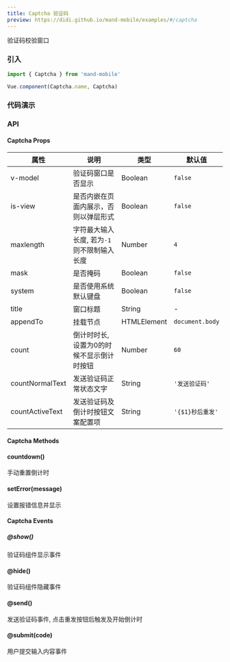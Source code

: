```yaml
---
title: Captcha 验证码
preview: https://didi.github.io/mand-mobile/examples/#/captcha
---
```


验证码校验窗口

### 引入

```javascript
import { Captcha } from 'mand-mobile'

Vue.component(Captcha.name, Captcha)
```

### 代码演示
<!-- DEMO -->

### API

#### Captcha Props
|属性 | 说明 | 类型 | 默认值|
|----|-----|------|------|
|v-model|验证码窗口是否显示|Boolean|`false`|
|is-view|是否内嵌在页面内展示，否则以弹层形式|Boolean|`false`|
|maxlength|字符最大输入长度, 若为`-1`则不限制输入长度|Number|`4`|
|mask|是否掩码|Boolean|`false`|
|system|是否使用系统默认键盘|Boolean|`false`|
|title|窗口标题|String|-|
|appendTo|挂载节点|HTMLElement|`document.body`|
|count|倒计时时长, 设置为0的时候不显示倒计时按钮|Number|`60`|
|countNormalText|发送验证码正常状态文字|String| `'发送验证码'` |
|countActiveText|发送验证码及倒计时按钮文案配置项|String| `'{$1}秒后重发'` |

#### Captcha Methods

#### countdown()
手动重置倒计时

#### setError(message)
设置报错信息并显示

#### Captcha Events

##### @show()
验证码组件显示事件

#### @hide()
验证码组件隐藏事件

#### @send()
发送验证码事件, 点击重发按钮后触发及开始倒计时

#### @submit(code)
用户提交输入内容事件

